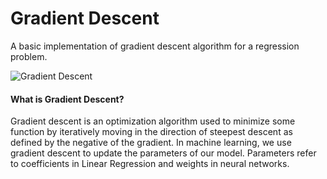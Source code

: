 # Gradient Descent

A basic implementation of gradient descent algorithm for a regression problem.

![Gradient Descent](https://miro.medium.com/max/1005/1*_6TVU8yGpXNYDkkpOfnJ6Q.png)

#### What is Gradient Descent? 
Gradient descent is an optimization algorithm used to minimize some function by iteratively moving in the direction of steepest descent as defined by the negative of the gradient. In machine learning, we use gradient descent to update the parameters of our model. Parameters refer to coefficients in Linear Regression and weights in neural networks.
